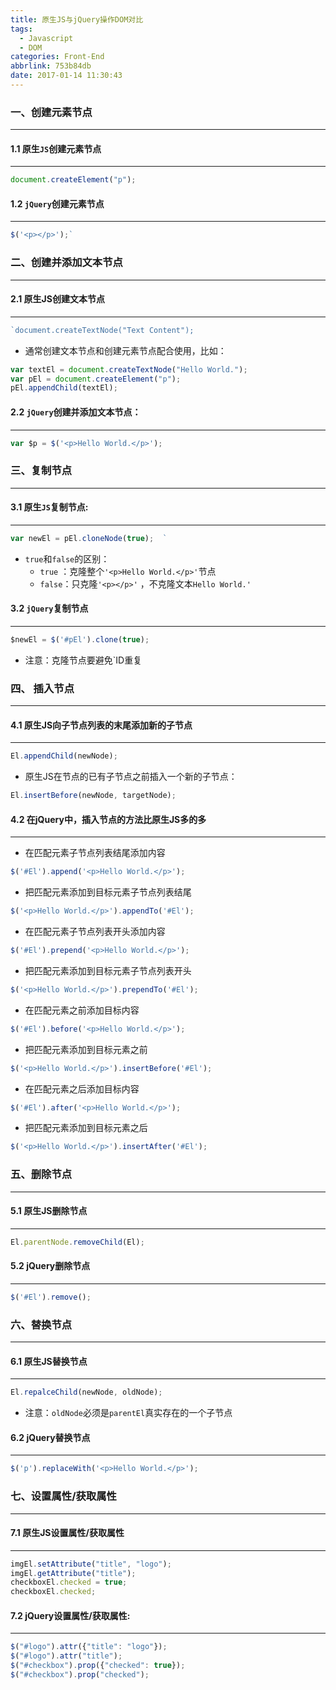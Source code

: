 ```yaml
---
title: 原生JS与jQuery操作DOM对比
tags:
  - Javascript
  - DOM
categories: Front-End
abbrlink: 753b84db
date: 2017-01-14 11:30:43
---
```


### 一、创建元素节点
---

#### 1.1 原生`JS`创建元素节点
---

```javascript
document.createElement("p");
```

#### 1.2 `jQuery`创建元素节点
---
<!--more-->

```javascript
$('<p></p>');`
```

### 二、创建并添加文本节点
---

#### 2.1 原生JS创建文本节点
---

```javascript
`document.createTextNode("Text Content");
```

- 通常创建文本节点和创建元素节点配合使用，比如：

```javascript
var textEl = document.createTextNode("Hello World.");
var pEl = document.createElement("p");
pEl.appendChild(textEl);
```

#### 2.2 `jQuery`创建并添加文本节点：
---

```javascript
var $p = $('<p>Hello World.</p>');
```

### 三、复制节点
---

#### 3.1 原生`JS`复制节点: 
---

```javascript
var newEl = pEl.cloneNode(true);  `
```
- `true`和`false`的区别：
   - `true` ：克隆整个`'<p>Hello World.</p>'`节点
   - `false`：只克隆`'<p></p>'` ，不克隆文本`Hello World.'`


#### 3.2 `jQuery`复制节点
---

```javascript
$newEl = $('#pEl').clone(true);
```

- 注意：克隆节点要避免`ID重复

### 四、 插入节点
---

#### 4.1 原生JS向子节点列表的末尾添加新的子节点
---

```javascript
El.appendChild(newNode);
```

- 原生JS在节点的已有子节点之前插入一个新的子节点：

```javascript
El.insertBefore(newNode, targetNode);
```

#### 4.2 在jQuery中，插入节点的方法比原生JS多的多
---

- 在匹配元素子节点列表结尾添加内容

```javascript
$('#El').append('<p>Hello World.</p>');		     
```

- 把匹配元素添加到目标元素子节点列表结尾

```javascript
$('<p>Hello World.</p>').appendTo('#El');     	 
```
- 在匹配元素子节点列表开头添加内容

```javascript
$('#El').prepend('<p>Hello World.</p>');		 
```

- 把匹配元素添加到目标元素子节点列表开头

```javascript
$('<p>Hello World.</p>').prependTo('#El');     
```

- 在匹配元素之前添加目标内容

```javascript
$('#El').before('<p>Hello World.</p>');		     
```

-  把匹配元素添加到目标元素之前

```javascript
$('<p>Hello World.</p>').insertBefore('#El'); 	 
```

- 在匹配元素之后添加目标内容

```javascript
$('#El').after('<p>Hello World.</p>');		      
```

-  把匹配元素添加到目标元素之后

```javascript
$('<p>Hello World.</p>').insertAfter('#El');	  	 
```

### 五、删除节点
---

#### 5.1 原生JS删除节点
---

```javascript
El.parentNode.removeChild(El);
```

#### 5.2 jQuery删除节点
---

```javascript
$('#El').remove();
```

### 六、替换节点
---

#### 6.1 原生JS替换节点
---

```javascript
El.repalceChild(newNode, oldNode);
```

- 注意：`oldNode`必须是`parentEl`真实存在的一个子节点

#### 6.2 jQuery替换节点
---

```javascript
$('p').replaceWith('<p>Hello World.</p>');
```

### 七、设置属性/获取属性
---

#### 7.1 原生JS设置属性/获取属性
---

```javascript
imgEl.setAttribute("title", "logo");
imgEl.getAttribute("title");
checkboxEl.checked = true;
checkboxEl.checked;
```


#### 7.2 jQuery设置属性/获取属性:
---

```javascript
$("#logo").attr({"title": "logo"});
$("#logo").attr("title");
$("#checkbox").prop({"checked": true});
$("#checkbox").prop("checked");
```